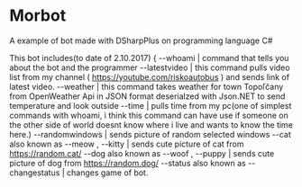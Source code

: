 # Morbot
A example of bot made with DSharpPlus on programming language C#

This bot includes(to date of 2.10.2017)
{
--whoami | command that tells you about the bot and the programmer
--latestvideo | this command pulls video list from my channel ( https://youtube.com/riskoautobus ) and sends link of latest video.
--weather | this command takes weather for town Topoľčany from OpenWeather Api in JSON format deserialzed with Json.NET to send temperature and look outside
--time | pulls time from my pc(one of simplest commands with whoami, i think this command can have use if someone on the other side of world doesnt know where i live and wants to know the time here.)
--randomwindows | sends picture of random selected windows
--cat also known as --meow , --kitty | sends cute picture of cat from https://random.cat/
--dog also known as --woof , --puppy | sends cute picture of dog from https://random.dog/
--status also known as --changestatus | changes game of bot.

